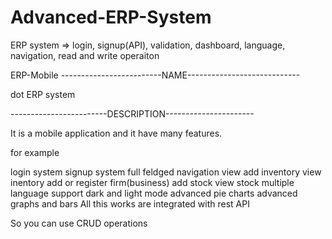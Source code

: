 # Advanced-ERP-System
ERP system => login, signup(API), validation, dashboard, language, navigation, read and write operaiton


ERP-Mobile
-------------------------NAME----------------------------

dot ERP system

------------------------DESCRIPTION----------------------

It is a mobile application and it have many features.

for example

login system
signup system
full feldged navigation view
add inventory
view inentory
add or register firm(business)
add stock
view stock
multiple language support
dark and light mode
advanced pie charts
advanced graphs and bars
All this works are integrated with rest API

So you can use CRUD operations
